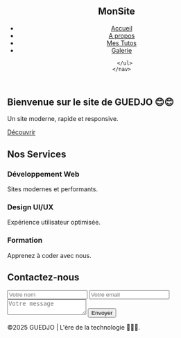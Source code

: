 <!DOCTYPE html>
<html lang="fr">
<head>
  <meta charset="UTF-8">
  <meta name="viewport" content="width=device-width, initial-scale=1.0">
  <title>Site Vitrine Parfait</title>
  <link rel="stylesheet" href="style 2.css">
</head>
<body>
  <header>
    <nav>
      <h1>MonSite</h1>
      <ul>
        <li><a href="#accueil">Accueil</a></li>
        <li><a href="apropos.html"> A propos</a></li>
        <li><a href="Mes tutos.html">Mes Tutos</a></li>
        <li><a href="Galerie-1.html">Galerie</a></li>
       
      </ul>
    </nav>
  </header>

  <section id="accueil" class="hero">
    <h2>Bienvenue sur le site de GUEDJO 😊😊</h2>
    <p>Un site moderne, rapide et responsive.</p>
    <a href="#services" class="btn">Découvrir</a>
  </section>

  <section id="services">
    <h2>Nos Services</h2>
    <div class="cards">
      <div class="card">
        <h3>Développement Web</h3>
        <p>Sites modernes et performants.</p>
      </div>
      <div class="card">
        <h3>Design UI/UX</h3>
        <p>Expérience utilisateur optimisée.</p>
      </div>
      <div class="card">
        <h3>Formation</h3>
        <p>Apprenez à coder avec nous.</p>
      </div>
    </div>
  </section>

  <section id="contact">
    <h2>Contactez-nous</h2>
    <form>
      <input type="text" placeholder="Votre nom" required>
      <input type="email" placeholder="Votre email" required>
      <textarea placeholder="Votre message" required></textarea>
      <button type="submit">Envoyer</button>
    </form>
  </section>

  <footer>
    <p>&copy;2025 GUEDJO | L'ère de la technologie 🤖🤖🤖.</p>
  </footer>
</body>
</html>
